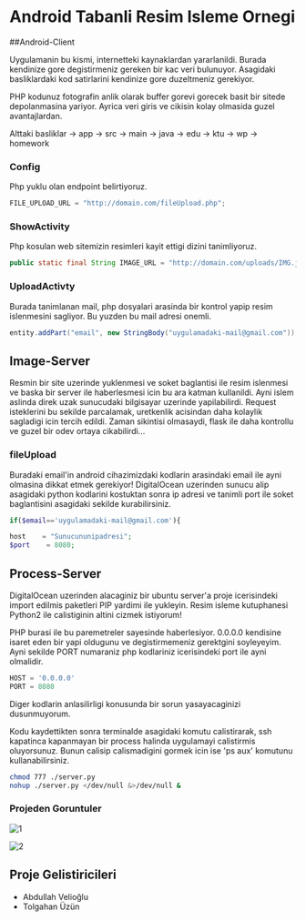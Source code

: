 # Android Tabanli Resim Isleme Ornegi

##Android-Client

Uygulamanin bu kismi, internetteki kaynaklardan yararlanildi. Burada kendinize gore degistirmeniz gereken bir kac veri bulunuyor. Asagidaki basliklardaki kod satirlarini kendinize gore duzeltmeniz gerekiyor.

PHP kodunuz fotografin anlik olarak buffer gorevi gorecek basit bir sitede depolanmasina yariyor. Ayrica veri giris ve cikisin kolay olmasida guzel avantajlardan. 

Alttaki basliklar -> app -> src -> main -> java -> edu -> ktu -> wp -> homework

### Config

Php yuklu olan endpoint belirtiyoruz.

```java
FILE_UPLOAD_URL = "http://domain.com/fileUpload.php"; 
```

### ShowActivity

Php kosulan web sitemizin resimleri kayit ettigi dizini tanimliyoruz.

```java
public static final String IMAGE_URL = "http://domain.com/uploads/IMG.jpg"; 
```

### UploadActivty

Burada tanimlanan mail, php dosyalari arasinda bir kontrol yapip resim islenmesini sagliyor. Bu yuzden bu mail adresi onemli.

```java
entity.addPart("email", new StringBody("uygulamadaki-mail@gmail.com")); 
```

## Image-Server

Resmin bir site uzerinde yuklenmesi ve soket baglantisi ile resim islenmesi ve baska bir server ile haberlesmesi icin bu ara katman kullanildi. Ayni islem aslinda direk uzak sunucudaki bilgisayar uzerinde yapilabilirdi. Request isteklerini bu sekilde parcalamak, uretkenlik acisindan daha kolaylik sagladigi icin tercih edildi. Zaman sikintisi olmasaydi, flask ile daha kontrollu ve guzel bir odev ortaya cikabilirdi...

### fileUpload

Buradaki email'in android cihazimizdaki kodlarin arasindaki email ile ayni olmasina dikkat etmek gerekiyor! DigitalOcean uzerinden sunucu alip asagidaki python kodlarini kostuktan sonra ip adresi ve tanimli port ile soket baglantisini asagidaki sekilde kurabilirsiniz.

```php
if($email=='uygulamadaki-mail@gmail.com'){

host    = "Sunucununipadresi";
$port    = 8080;
```

## Process-Server

DigitalOcean uzerinden alacaginiz bir ubuntu server'a proje icerisindeki import edilmis paketleri PIP yardimi ile yukleyin. Resim isleme kutuphanesi Python2 ile calistiginin altini cizmek istiyorum! 

PHP burasi ile bu paremetreler sayesinde haberlesiyor. 0.0.0.0 kendisine isaret eden bir yapi oldugunu ve degistirmemeniz gerektgini soyleyeyim. Ayni sekilde PORT numaraniz php kodlariniz icerisindeki port ile ayni olmalidir.

```python
HOST = '0.0.0.0'
PORT = 8080
```

Diger kodlarin anlasilirligi konusunda bir sorun yasayacaginizi dusunmuyorum.

Kodu kaydettikten sonra terminalde asagidaki komutu calistirarak, ssh kapatinca kapanmayan bir process halinda uygulamayi calistirmis oluyorsunuz. Bunun calisip calismadigini gormek icin ise 'ps aux' komutunu kullanabilirsiniz.

```bash
chmod 777 ./server.py
nohup ./server.py </dev/null &>/dev/null &
```

### Projeden Goruntuler

![1](http://i.hizliresim.com/0lGavD.png "1")

![2](http://i.hizliresim.com/41G370.png "2")

## Proje Gelistiricileri

- Abdullah Velioğlu
- Tolgahan Üzün